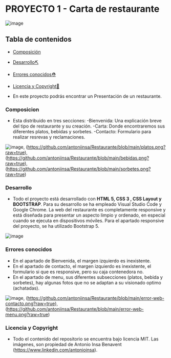 # PROYECTO 1 - Carta de restaurante

![image](https://github.com/antoniinsa/Restaurante/blob/main/portada.png?raw=true)

## Tabla de contenidos

- [Composición](#composicion)
- [Desarrollo⛏️](#desarrollo)
- [Errores conocidos⛑️](#errores-conocidos)
- [Licencia y Copyright📃](#licencia-y-copyright)

- En este proyecto podrás encontrar un Presentación de un restaurante.

### Composicion
- Esta distribuido en tres secciones:
                                        -Bienvenida: Una explicación breve del tipo de restaurante y su creación.
                                        -Carta: Donde encontraremos sus diferentes platos, bebidas y sorbetes.
                                        -Contacto: Formulario para realizar resrevas y reclamaciones.

![image](https://github.com/antoniinsa/Restaurante/blob/main/portada.png?raw=true), (https://github.com/antoniinsa/Restaurante/blob/main/platos.png?raw=true), (https://github.com/antoniinsa/Restaurante/blob/main/bebidas.png?raw=true), (https://github.com/antoniinsa/Restaurante/blob/main/sorbetes.png?raw=true)

### Desarrollo
- Todo el proyecto está desarrollado con **HTML 5, CSS 3 , CSS Layout y BOOTSTRAP**. Para su desarrollo se ha empleado Visual Studio Code y Google Chrome. La web del restaurante es completamente responsive y está diseñada para presentar un aspecto limpio y ordenado, en especial cuando se ejecuta en dispositivos móviles. Para el apartado responsive del proyecto, se ha utilizado Bootstrap 5.


![image](https://user-images.githubusercontent.com/122631261/219850727-17770373-56f5-4b8c-899b-3cac03d13341.png)

### Errores conocidos
- En el apartado de Bienvenida, el margen izquierdo es inexistente.
- En el apartado de contacto, el margen izquierdo es inexistente, el formulario si que es responsive, pero su caja contenedora no.
- En el apartado de menu, sus diferentes subsecciones (platos, bebida y sorbetes), hay algunas fotos que no se adaptan a su visionado optimo (achatadas).

![image](https://github.com/antoniinsa/Restaurante/blob/main/error-margen-izquierdo.png?raw=true), (https://github.com/antoniinsa/Restaurante/blob/main/error-web-contacto.png?raw=true), (https://github.com/antoniinsa/Restaurante/blob/main/error-web-menu.png?raw=true)

### Licencia y Copyright

- Todo el contenido del repositorio se encuentra bajo licencia MIT. Las imágenes, son propiedad de Antonio Insa Benavent (https://www.linkedin.com/antonioinsa).
